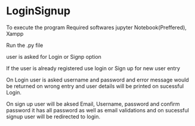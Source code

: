 # LoginSignup

To execute the program
Required softwares jupyter Notebook(Preffered), Xampp

Run the .py file

user is asked for Login or Signp option

If the user is already registered use login or Sign up for new user entry

On Login user is asked username and password and error message would be returned on wrong entry and user details will be printed on sucessful Login.

On sign up user will be aksed Email, Username, password and confirm password it has all password as well as email validations and on sucessful signup user will be redirected to login.
